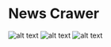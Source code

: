 # News Crawer
![alt text](https://github.com/Smilkoski/NewsCrawerv2/tree/main/assets/main.jpg?raw=true)
![alt text](https://github.com/Smilkoski/NewsCrawerv2/tree/main/assets/side.jpg?raw=true)
![alt text](https://github.com/Smilkoski/NewsCrawerv2/tree/main/assets/tweets.jpg?raw=true)
